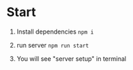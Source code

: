 # Start

1) Install dependencies
`npm i`

2) run server
`npm run start`

3) You will see "server setup" in terminal